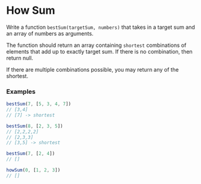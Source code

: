 # How Sum

Write a function `bestSum(targetSum, numbers)` that takes in a target sum and an array of numbers as arguments.

The function should return an array containing `shortest` combinations of elements that add up to exactly target sum. If
there is no combination, then return null.

If there are multiple combinations possible, you may return any of the shortest.

### Examples

 ```javascript
bestSum(7, [5, 3, 4, 7])
// [3,4]
// [7] -> shortest
```

 ```javascript
bestSum(8, [2, 3, 5])
// [2,2,2,2]
// [2,3,3]
// [3,5] -> shortest
```

 ```javascript
bestSum(7, [2, 4])
// []
```

 ```javascript
howSum(0, [1, 2, 3])
// []
```
